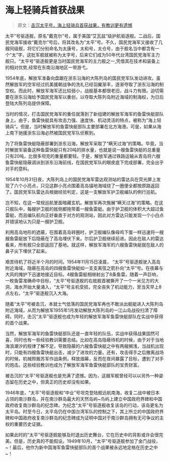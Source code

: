 # 海上轻骑兵首获战果

> 原文：[击沉太平号，海上轻骑兵首获战果，有教训更有遗憾](https://baijiahao.baidu.com/s?id=1772919501298044582&wfr=spider&for=pc)

太平”号驱逐舰，原名"戴克尔"号，属于美国“艾瓦兹”级护航驱逐舰。二战后，国民党海军接收“戴克尔”号后，将其改名为“太平”号。不久，国民党海军又接收了几艘同级舰，将它们分别命名为太康号，太和号，太仓号，由于舰名当中都含有一个“太”字，这批军舰就被称为太字号，后来它们成为50年代台湾国民党海军主力舰只。“太平号”驱逐舰更是当时国民党海军的主力舰之一,凭借其在技术和装备上的相对优势,经常在东南沿海地区一带游弋。

1954年底，解放军准备向盘踞在浙东沿海的大陈列岛的国民党军队发动进攻。虽然解放军的空军经过抗美援朝战争的洗礼已经羽翼渐丰，逐渐夺取了浙东沿海的制空权。而此时，解放军海军还比较弱小，战舰基本都很老旧，战斗力有限。迫切需要在浙东沿海给予国民党海军以重创，以夺取大陈列岛附近海域的制海权，为日后登陆大陈列岛提供保障。

当时的情况，打击国民党海军的重任就落到了新组建的解放军海军的鱼雷快艇部队身上。由于，鱼雷快艇具有攻击力强、速度快、机动灵活的特点，被称为“海上轻骑兵”。但是，当时解放军的鱼雷快艇部队主要部署在北方海港。可是，如果从海上南下驰援浙东沿海必然被国民党军队侦察到。

为了将鱼雷快艇隐蔽部署到浙东沿海，解放军采取了“瞒天过海”的策略。毕竟，当时解放军装备这种鱼雷快艇只有20吨的排水量，也就是说一艘鱼雷快艇的总重量只有20吨，比很多坦克的重量都要轻。于是，解放军通过铁路运输从青岛将六艘鱼雷快艇隐蔽调派到浙东沿海前线，在国民党军队的眼皮底下完成部署，完全出乎对手的意料。

1954年10月31日夜，大陈列岛上的国民党海军雷达观测站的雷达兵在荧光屏上发现了六个小亮点，只见这群小亮点围着高岛锚地海域绕了一圈便全都按原路返回了。国民党军队雷达兵根据经验判定，这是一支解放军护卫舰编队的例行巡航。

岂不知，在这一常规巡航里面暗藏玄机。解放军再次施展“瞒天过海”的策略。在这只舰队中，每艘护卫舰的舷侧都拖带着一艘鱼雷艇。由于护卫舰的体积大大超过鱼雷艇，而且编队航向正好垂直于对方的观测站，因此对方雷达只能发现一个小白点并错误地认为只是一艘护卫舰。

利用高岛地形的遮蔽，在围着高岛转圈时，护卫舰编队像母鸡下蛋一样迅速将一艘艘鱼雷艇放下后隐蔽在了高岛埋伏下来。尔后护卫舰继续前进。因此在敌人的雷达看来，所有舰只全部返回了基地。就这样，解放军海军的六艘鱼雷快艇就在敌人的鼻子尖下埋伏了起来。

艰苦待机了将近半个月的时间。1954年11月15日凌晨， “太平”号驱逐舰驶入高岛附近海域，隐蔽在高岛的四艘鱼雷快艇如一支支离弦之箭扑向“太平”号。在夜幕与大风的掩护下迅速地接近目标。4艘鱼雷艇相继射出了8条鱼雷。随着一声巨响，一枚鱼雷准确命中目标，“太平”号驱逐舰的右舷舰首被撕开了一个一米见方的大洞，海水开始大量涌入，“太平”号主机受损，完全丧失了机动能力，至当天早上8点左右，“太平”驱逐舰沉入大海。

随着“太平”号被击沉，本就士气低落的国民党海军再也不敢派出舰艇进入大陈列岛附近海域，从而为解放军1955年1月发动解放大陈列岛的一江山岛战役扫清了障碍。同时，击沉“太平”驱逐舰也成为年轻的解放军海军鱼雷快艇部队在实战中获得的首个战果。

当然，解放军海军的鱼雷快艇部队还是一直年轻的队伍，实战中获得战果固然可喜，同时也有一些经验教训需要总结。比如在高岛隐蔽待机的时候，由于对于当地海浪潮汐的规律了解不足，导致隐蔽的六艘鱼雷快艇之中有两艘搁浅，当战机出现时，只能有四艘鱼雷快艇出击，减少了进攻的力量。还有，攻击得手之后撤离战场的时候，机械照搬苏军作战条例，释放烟幕，反而在夜间暴露了目标，遭到了对手的炮击。这些经验教训也成为了解放军海军鱼雷快艇部队的宝贵财富。

被击沉的“太平”号驱逐舰也是充满了遗憾。因为，这艘军舰曾经可以以另外一种姿态留在历史之中，但真正的历史却没有如果。

1946年底，“太平”号驱逐舰和“中业”号坦克登陆舰远航南海，收复二战中被日本占领的南沙群岛，并在南沙群岛最大的天然岛屿~鸟屿上建立中国政府界碑和中国政府收复南沙群岛的纪念碑。为纪念“太平”号驱逐舰收复该岛的行动，该岛更名为太平岛。时至今日，太平岛仍在中国台湾军队的控制之下，其上所立的中国政府界碑和中国政府收复南沙群岛的纪念碑成为证明中国对于南沙群岛拥有无可争议的主权的重要历史证据。

如果此时的“太平”号驱逐舰能够及时退出历史舞台，它在历史中的背影或许会很完美。但是，历史真的不能假设。1949年10月，“太平”号驱逐舰参加了金门战役，~！最后，他作为新中国海军鱼雷快艇部队的首个战果被永远地定格在历史之中~！